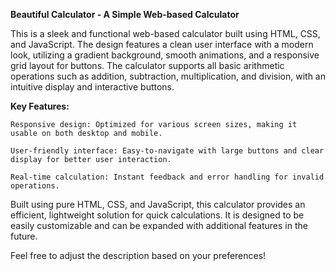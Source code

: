 **Beautiful Calculator - A Simple Web-based Calculator**

This is a sleek and functional web-based calculator built using HTML, CSS, and JavaScript. The design features a clean user interface with a modern look, utilizing a gradient background, smooth animations, and a responsive grid layout for buttons. The calculator supports all basic arithmetic operations such as addition, subtraction, multiplication, and division, with an intuitive display and interactive buttons.

**Key Features:**

    Responsive design: Optimized for various screen sizes, making it usable on both desktop and mobile.
    
    User-friendly interface: Easy-to-navigate with large buttons and clear display for better user interaction.
    
    Real-time calculation: Instant feedback and error handling for invalid operations.

Built using pure HTML, CSS, and JavaScript, this calculator provides an efficient, lightweight solution for quick calculations. It is designed to be easily customizable and can be expanded with additional features in the future.

Feel free to adjust the description based on your preferences!









